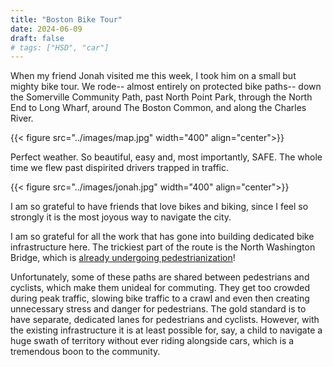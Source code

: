 ```yaml
---
title: "Boston Bike Tour"
date: 2024-06-09
draft: false
# tags: ["HSD", "car"]
---
```


When my friend Jonah visited me this week, I took him on a small but mighty bike tour. We rode-- almost entirely on protected bike paths-- down the Somerville Community Path, past North Point Park, through the North End to Long Wharf, around The Boston Common, and along the Charles River.

{{< figure src="../images/map.jpg" width="400" align="center">}}

Perfect weather. So beautiful, easy and, most importantly, SAFE. The whole time we flew past dispirited drivers trapped in traffic.

{{< figure src="../images/jonah.jpg" width="400" align="center">}}

I am so grateful to have friends that love bikes and biking, since I feel so strongly it is the most joyous way to navigate the city.

I am so grateful for all the work that has gone into building dedicated bike infrastructure here. The trickiest part of the route is the North Washington Bridge, which is [already undergoing pedestrianization](https://www.boston.gov/departments/public-works/north-washington-street-bridge)!

Unfortunately, some of these paths are shared between pedestrians and cyclists, which make them unideal for commuting. They get too crowded during peak traffic, slowing bike traffic to a crawl and even then creating unnecessary stress and danger for pedestrians. The gold standard is to have separate, dedicated lanes for pedestrians and cyclists. However, with the existing infrastructure it is at least possible for, say, a child to navigate a huge swath of territory without ever riding alongside cars, which is a tremendous boon to the community.
